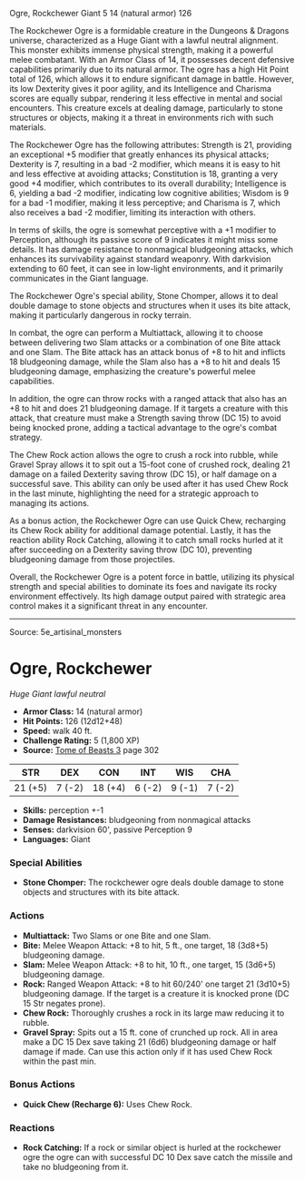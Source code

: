 <MonsterName/>Ogre, Rockchewer</MonsterName>
<CreatureType/>Giant</CreatureType>
<CR/>5</CR>
<AC/>14 (natural armor)</AC>
<HP/>126</HP>
<summary>The Rockchewer Ogre is a formidable creature in the Dungeons & Dragons universe, characterized as a Huge Giant with a lawful neutral alignment. This monster exhibits immense physical strength, making it a powerful melee combatant. With an Armor Class of 14, it possesses decent defensive capabilities primarily due to its natural armor. The ogre has a high Hit Point total of 126, which allows it to endure significant damage in battle. However, its low Dexterity gives it poor agility, and its Intelligence and Charisma scores are equally subpar, rendering it less effective in mental and social encounters. This creature excels at dealing damage, particularly to stone structures or objects, making it a threat in environments rich with such materials.</summary>

<detail>

The Rockchewer Ogre has the following attributes: Strength is 21, providing an exceptional +5 modifier that greatly enhances its physical attacks; Dexterity is 7, resulting in a bad -2 modifier, which means it is easy to hit and less effective at avoiding attacks; Constitution is 18, granting a very good +4 modifier, which contributes to its overall durability; Intelligence is 6, yielding a bad -2 modifier, indicating low cognitive abilities; Wisdom is 9 for a bad -1 modifier, making it less perceptive; and Charisma is 7, which also receives a bad -2 modifier, limiting its interaction with others. 

In terms of skills, the ogre is somewhat perceptive with a +1 modifier to Perception, although its passive score of 9 indicates it might miss some details. It has damage resistance to nonmagical bludgeoning attacks, which enhances its survivability against standard weaponry. With darkvision extending to 60 feet, it can see in low-light environments, and it primarily communicates in the Giant language.

The Rockchewer Ogre's special ability, Stone Chomper, allows it to deal double damage to stone objects and structures when it uses its bite attack, making it particularly dangerous in rocky terrain. 

In combat, the ogre can perform a Multiattack, allowing it to choose between delivering two Slam attacks or a combination of one Bite attack and one Slam. The Bite attack has an attack bonus of +8 to hit and inflicts 18 bludgeoning damage, while the Slam also has a +8 to hit and deals 15 bludgeoning damage, emphasizing the creature's powerful melee capabilities. 

In addition, the ogre can throw rocks with a ranged attack that also has an +8 to hit and does 21 bludgeoning damage. If it targets a creature with this attack, that creature must make a Strength saving throw (DC 15) to avoid being knocked prone, adding a tactical advantage to the ogre's combat strategy.

The Chew Rock action allows the ogre to crush a rock into rubble, while Gravel Spray allows it to spit out a 15-foot cone of crushed rock, dealing 21 damage on a failed Dexterity saving throw (DC 15), or half damage on a successful save. This ability can only be used after it has used Chew Rock in the last minute, highlighting the need for a strategic approach to managing its actions.

As a bonus action, the Rockchewer Ogre can use Quick Chew, recharging its Chew Rock ability for additional damage potential. Lastly, it has the reaction ability Rock Catching, allowing it to catch small rocks hurled at it after succeeding on a Dexterity saving throw (DC 10), preventing bludgeoning damage from those projectiles.

Overall, the Rockchewer Ogre is a potent force in battle, utilizing its physical strength and special abilities to dominate its foes and navigate its rocky environment effectively. Its high damage output paired with strategic area control makes it a significant threat in any encounter.</detail>



---

Source: 5e_artisinal_monsters

# Ogre, Rockchewer

*Huge* *Giant* *lawful neutral*

- **Armor Class:** 14 (natural armor)
- **Hit Points:** 126 (12d12+48)
- **Speed:** walk 40 ft.
- **Challenge Rating:** 5 (1,800 XP)
- **Source:** [Tome of Beasts 3](https://koboldpress.com/kpstore/product/tome-of-beasts-3-for-5th-edition/) page 302

| STR | DEX | CON | INT | WIS | CHA |
| --- | --- | --- | --- | --- | --- |
| 21 (+5) | 7 (-2) | 18 (+4) | 6 (-2) | 9 (-1) | 7 (-2) |

- **Skills:** perception +-1
- **Damage Resistances:** bludgeoning from nonmagical attacks
- **Senses:** darkvision 60', passive Perception 9
- **Languages:** Giant

### Special Abilities

- **Stone Chomper:** The rockchewer ogre deals double damage to stone objects and structures with its bite attack.

### Actions

- **Multiattack:** Two Slams or one Bite and one Slam.
- **Bite:** Melee Weapon Attack: +8 to hit, 5 ft., one target, 18 (3d8+5) bludgeoning damage.
- **Slam:** Melee Weapon Attack: +8 to hit, 10 ft., one target, 15 (3d6+5) bludgeoning damage.
- **Rock:** Ranged Weapon Attack: +8 to hit 60/240' one target 21 (3d10+5) bludgeoning damage. If the target is a creature it is knocked prone (DC 15 Str negates prone).
- **Chew Rock:** Thoroughly crushes a rock in its large maw reducing it to rubble.
- **Gravel Spray:** Spits out a 15 ft. cone of crunched up rock. All in area make a DC 15 Dex save taking 21 (6d6) bludgeoning damage or half damage if made. Can use this action only if it has used Chew Rock within the past min.

### Bonus Actions

- **Quick Chew (Recharge 6):** Uses Chew Rock.

### Reactions

- **Rock Catching:** If a rock or similar object is hurled at the rockchewer ogre the ogre can with successful DC 10 Dex save catch the missile and take no bludgeoning from it.




